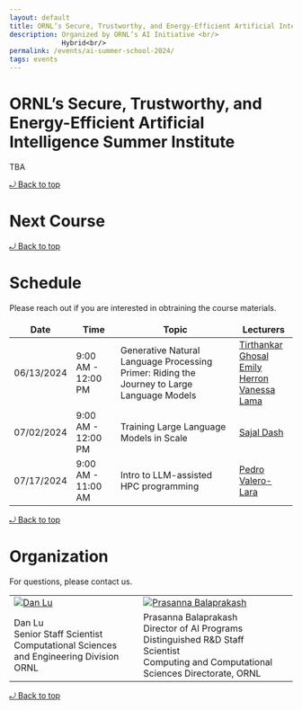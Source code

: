 ```yaml
---
layout: default
title: ORNL’s Secure, Trustworthy, and Energy-Efficient Artificial Intelligence Summer Institute <br/> 
description: Organized by ORNL’s AI Initiative <br/>
             Hybrid<br/>
permalink: /events/ai-summer-school-2024/
tags: events
---
```


# ORNL’s Secure, Trustworthy, and Energy-Efficient Artificial Intelligence Summer Institute

TBA

<a href="#top"> &#10558; Back to top</a>


# Next Course

<a href="#top"> &#10558; Back to top</a>

# Schedule

Please reach out if you are interested in obtraining the course materials.

| Date | Time | Topic | Lecturers |
|------|------|-------|-----------|
| 06/13/2024 | 9:00 AM - 12:00 PM | Generative Natural Language Processing Primer: Riding the Journey to Large Language Models | [Tirthankar Ghosal](https://www.ornl.gov/staff-profile/tirthankar-ghosal)<br/> [Emily Herron](https://www.ornl.gov/staff-profile/emily-j-herron)<br/>[Vanessa Lama](https://www.ornl.gov/staff-profile/vanessa-lama)<br/> |
| 07/02/2024 | 9:00 AM - 12:00 PM | Training Large Language Models in Scale | [Sajal Dash](https://www.ornl.gov/staff-profile/sajal-dash) |
| 07/17/2024 | 9:00 AM - 11:00 AM | Intro to LLM-assisted HPC programming | [Pedro Valero-Lara](https://www.ornl.gov/staff-profile/pedro-valero-lara) |


<a href="#top"> &#10558; Back to top</a>

# Organization

For questions, please contact us.
<style>
td, th {
   border: none!important;
}
</style>

|    |    |    |
|----|----|----|
| [![Dan Lu](https://www.ornl.gov/sites/default/files/styles/staff_profile_image_style/public/2023-12/DanLu_use.JPG?h=4993d7a4&itok=qInYKsi0)](https://www.ornl.gov/staff-profile/dan-lu) | [![Prasanna Balaprakash](https://www.ornl.gov/sites/default/files/styles/staff_profile_image_style/public/2023-03/BalaprakashProfile_0.jpg?h=17644140&itok=AYUSlKCG)](https://www.ornl.gov/staff-profile/prasanna-balaprakash) |
| Dan Lu <br/> Senior Staff Scientist <br/> Computational Sciences and Engineering Division <br/> ORNL | Prasanna Balaprakash<br> Director of AI Programs <br> Distinguished R&D Staff Scientist<br> Computing and Computational Sciences Directorate, ORNL |

<a href="#top"> &#10558; Back to top</a>